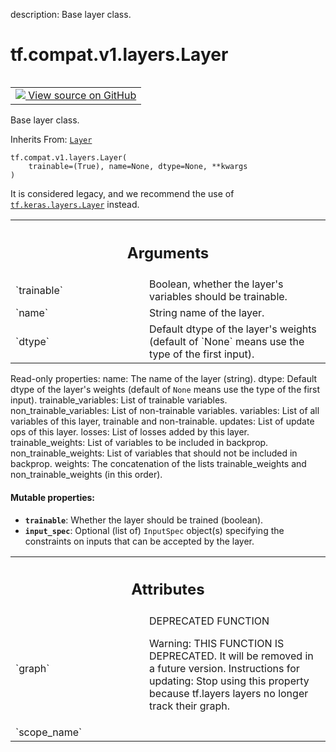 description: Base layer class.

<div itemscope itemtype="http://developers.google.com/ReferenceObject">
<meta itemprop="name" content="tf.compat.v1.layers.Layer" />
<meta itemprop="path" content="Stable" />
<meta itemprop="property" content="__init__"/>
<meta itemprop="property" content="__new__"/>
</div>

# tf.compat.v1.layers.Layer

<!-- Insert buttons and diff -->

<table class="tfo-notebook-buttons tfo-api nocontent" align="left">
<td>
  <a target="_blank" href="https://github.com/tensorflow/tensorflow/blob/r2.2/tensorflow/python/layers/base.py#L157-L578">
    <img src="https://www.tensorflow.org/images/GitHub-Mark-32px.png" />
    View source on GitHub
  </a>
</td>
</table>



Base layer class.

Inherits From: [`Layer`](../../../../tf/keras/layers/Layer.md)

<pre class="devsite-click-to-copy prettyprint lang-py tfo-signature-link">
<code>tf.compat.v1.layers.Layer(
    trainable=(True), name=None, dtype=None, **kwargs
)
</code></pre>



<!-- Placeholder for "Used in" -->

It is considered legacy, and we recommend the use of <a href="../../../../tf/keras/layers/Layer.md"><code>tf.keras.layers.Layer</code></a>
instead.

<!-- Tabular view -->
 <table class="responsive fixed orange">
<colgroup><col width="214px"><col></colgroup>
<tr><th colspan="2"><h2 class="add-link">Arguments</h2></th></tr>

<tr>
<td>
`trainable`
</td>
<td>
Boolean, whether the layer's variables should be trainable.
</td>
</tr><tr>
<td>
`name`
</td>
<td>
String name of the layer.
</td>
</tr><tr>
<td>
`dtype`
</td>
<td>
Default dtype of the layer's weights (default of `None` means use the
type of the first input).
</td>
</tr>
</table>


Read-only properties:
  name: The name of the layer (string).
  dtype: Default dtype of the layer's weights (default of `None` means use the
    type of the first input).
  trainable_variables: List of trainable variables.
  non_trainable_variables: List of non-trainable variables.
  variables: List of all variables of this layer, trainable and
    non-trainable.
  updates: List of update ops of this layer.
  losses: List of losses added by this layer.
  trainable_weights: List of variables to be included in backprop.
  non_trainable_weights: List of variables that should not be
    included in backprop.
  weights: The concatenation of the lists trainable_weights and
    non_trainable_weights (in this order).

#### Mutable properties:


* <b>`trainable`</b>: Whether the layer should be trained (boolean).
* <b>`input_spec`</b>: Optional (list of) `InputSpec` object(s) specifying the
  constraints on inputs that can be accepted by the layer.




<!-- Tabular view -->
 <table class="responsive fixed orange">
<colgroup><col width="214px"><col></colgroup>
<tr><th colspan="2"><h2 class="add-link">Attributes</h2></th></tr>

<tr>
<td>
`graph`
</td>
<td>
DEPRECATED FUNCTION

Warning: THIS FUNCTION IS DEPRECATED. It will be removed in a future version.
Instructions for updating:
Stop using this property because tf.layers layers no longer track their graph.
</td>
</tr><tr>
<td>
`scope_name`
</td>
<td>

</td>
</tr>
</table>



